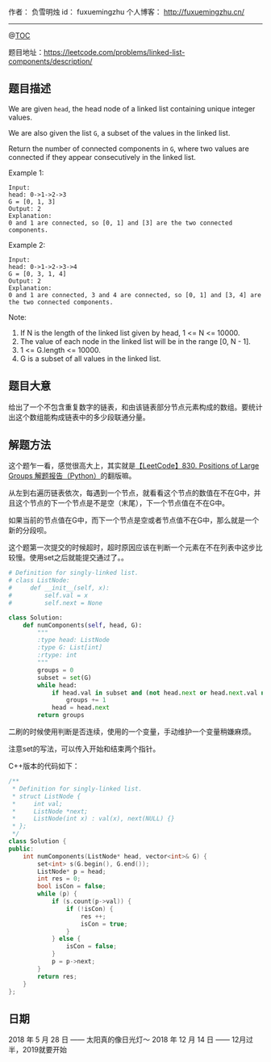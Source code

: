 
作者： 负雪明烛
id：	fuxuemingzhu
个人博客：	http://fuxuemingzhu.cn/

---
@[TOC](目录)

题目地址：https://leetcode.com/problems/linked-list-components/description/

## 题目描述

We are given ``head``, the head node of a linked list containing unique integer values.

We are also given the list ``G``, a subset of the values in the linked list.

Return the number of connected components in ``G``, where two values are connected if they appear consecutively in the linked list.

Example 1:
    
    Input: 
    head: 0->1->2->3
    G = [0, 1, 3]
    Output: 2
    Explanation: 
    0 and 1 are connected, so [0, 1] and [3] are the two connected components.
    
Example 2:
    
    Input: 
    head: 0->1->2->3->4
    G = [0, 3, 1, 4]
    Output: 2
    Explanation: 
    0 and 1 are connected, 3 and 4 are connected, so [0, 1] and [3, 4] are the two connected components.

Note:

1. If N is the length of the linked list given by head, 1 <= N <= 10000.
1. The value of each node in the linked list will be in the range [0, N - 1].
1. 1 <= G.length <= 10000.
1. G is a subset of all values in the linked list.

## 题目大意

给出了一个不包含重复数字的链表，和由该链表部分节点元素构成的数组。要统计出这个数组能构成链表中的多少段联通分量。

## 解题方法

这个题乍一看，感觉很高大上，其实就是[【LeetCode】830. Positions of Large Groups 解题报告（Python）][1]的翻版嘛。

从左到右遍历链表依次，每遇到一个节点，就看看这个节点的数值在不在G中，并且这个节点的下一个节点是不是空（末尾），下一个节点值在不在G中。

如果当前的节点值在G中，而下一个节点是空或者节点值不在G中，那么就是一个新的分段呗。

这个题第一次提交的时候超时，超时原因应该在判断一个元素在不在列表中这步比较慢。使用set之后就能提交通过了。。


```python
# Definition for singly-linked list.
# class ListNode:
#     def __init__(self, x):
#         self.val = x
#         self.next = None

class Solution:
    def numComponents(self, head, G):
        """
        :type head: ListNode
        :type G: List[int]
        :rtype: int
        """
        groups = 0
        subset = set(G)
        while head:
            if head.val in subset and (not head.next or head.next.val not in subset):
                groups += 1
            head = head.next
        return groups
```

二刷的时候使用判断是否连续，使用的一个变量，手动维护一个变量稍嫌麻烦。

注意set的写法，可以传入开始和结束两个指针。

C++版本的代码如下：

```cpp
/**
 * Definition for singly-linked list.
 * struct ListNode {
 *     int val;
 *     ListNode *next;
 *     ListNode(int x) : val(x), next(NULL) {}
 * };
 */
class Solution {
public:
    int numComponents(ListNode* head, vector<int>& G) {
        set<int> s(G.begin(), G.end());
        ListNode* p = head;
        int res = 0;
        bool isCon = false;
        while (p) {
            if (s.count(p->val)) {
                if (!isCon) {
                    res ++;
                    isCon = true;
                }
            } else {
                isCon = false;
            }
            p = p->next;
        }
        return res;
    }
};
```

## 日期

2018 年 5 月 28 日 —— 太阳真的像日光灯～
2018 年 12 月 14 日 —— 12月过半，2019就要开始

  [1]: https://blog.csdn.net/fuxuemingzhu/article/details/80472242
